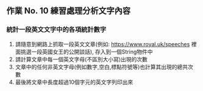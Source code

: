 ## 作業 No. 10 練習處理分析文字內容
 
### 統計一段英文文字中的各項統計數字
   1. 請隨意到網路上抓取一段英文文章(例如: https://www.royal.uk/speeches 裡面挑選一段英國女王的公開談話), 存入到一個String物件中
   2. 請計算文章中每一個英文字母(不區別大小寫)出現的次數
   3. 文章中的任何非英文字母(例如數字,空白,標點符號等)也計算其出現的總共次數
   4. 最後將文章中長度超過10個字元的英文字列印出來
